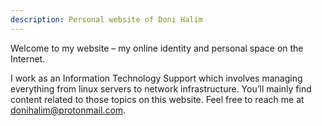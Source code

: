 ```yaml
---
description: Personal website of Doni Halim
---
```


Welcome to my website – my online identity and personal space on the Internet.

I work as an Information Technology Support which involves managing everything from linux servers to network infrastructure. You’ll mainly find content related to those topics on this website. Feel free to reach me at donihalim@protonmail.com.

